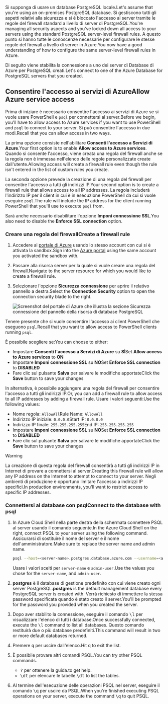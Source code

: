 <span data-ttu-id="18974-101">Si supponga di usare un database PostgreSQL locale.</span><span class="sxs-lookup"><span data-stu-id="18974-101">Let's assume that you're using an on-premises PostgreSQL database.</span></span> <span data-ttu-id="18974-102">Si gestiscono tutti gli aspetti relativi alla sicurezza e si è bloccato l'accesso ai server tramite le regole del firewall standard a livello di server di PostgreSQL.</span><span class="sxs-lookup"><span data-stu-id="18974-102">You're managing all security aspects and you've locked down all access to your servers using the standard PostgreSQL server-level firewall rules.</span></span> <span data-ttu-id="18974-103">A questo punto si hanno tutte le conoscenze necessarie per configurare le stesse regole del firewall a livello di server in Azure.</span><span class="sxs-lookup"><span data-stu-id="18974-103">You now have a good understanding of how to configure the same server-level firewall rules in Azure.</span></span>

<span data-ttu-id="18974-104">Di seguito viene stabilita la connessione a uno dei server di Database di Azure per PostgreSQL creati.</span><span class="sxs-lookup"><span data-stu-id="18974-104">Let's connect to one of the Azure Database for PostgreSQL servers that you created.</span></span>

## <a name="allow-azure-service-access"></a><span data-ttu-id="18974-105">Consentire l'accesso ai servizi di Azure</span><span class="sxs-lookup"><span data-stu-id="18974-105">Allow Azure service access</span></span>

<span data-ttu-id="18974-106">Prima di iniziare è necessario consentire l'accesso ai servizi di Azure se si vuole usare PowerShell e `psql` per connettersi al server.</span><span class="sxs-lookup"><span data-stu-id="18974-106">Before we begin, you'll have to allow access to Azure services if you want to use PowerShell and `psql` to connect to your server.</span></span> <span data-ttu-id="18974-107">Si può consentire l'accesso in due modi.</span><span class="sxs-lookup"><span data-stu-id="18974-107">Recall that you can allow access in two ways.</span></span>

<span data-ttu-id="18974-108">La prima opzione consiste nell'abilitare **Consenti l'accesso a Servizi di Azure**.</span><span class="sxs-lookup"><span data-stu-id="18974-108">Your first option is to enable **Allow access to Azure services**.</span></span> <span data-ttu-id="18974-109">Quando si consente l'accesso, viene creata una regola del firewall anche se la regola non è immessa nell'elenco delle regole personalizzate create dall'utente.</span><span class="sxs-lookup"><span data-stu-id="18974-109">Allowing access will create a firewall rule even though the rule isn't entered in the list of custom rules you create.</span></span>

<span data-ttu-id="18974-110">La seconda opzione prevede la creazione di una regola del firewall per consentire l'accesso a tutti gli indirizzi IP.</span><span class="sxs-lookup"><span data-stu-id="18974-110">Your second option is to create a firewall rule that allows access to all IP addresses.</span></span> <span data-ttu-id="18974-111">La regola includerà l'indirizzo IP per il client in cui è in esecuzione PowerShell da cui si vuole eseguire `psql`.</span><span class="sxs-lookup"><span data-stu-id="18974-111">The rule will include the IP address for the client running PowerShell that you'll use to execute `psql` from.</span></span>

<span data-ttu-id="18974-112">Sarà anche necessario disabilitare l'opzione **Imponi connessione SSL**.</span><span class="sxs-lookup"><span data-stu-id="18974-112">You also need to disable the **Enforce SSL connection** option.</span></span>

### <a name="create-a-firewall-rule"></a><span data-ttu-id="18974-113">Creare una regola del firewall</span><span class="sxs-lookup"><span data-stu-id="18974-113">Create a firewall rule</span></span>

1. <span data-ttu-id="18974-114">Accedere al [portale di Azure](https://portal.azure.com/learn.docs.microsoft.com?azure-portal=true) usando lo stesso account con cui si è attivata la sandbox.</span><span class="sxs-lookup"><span data-stu-id="18974-114">Sign into the [Azure portal](https://portal.azure.com/learn.docs.microsoft.com?azure-portal=true) using the same account you activated the sandbox with.</span></span>

1. <span data-ttu-id="18974-115">Passare alla risorsa server per la quale si vuole creare una regola del firewall.</span><span class="sxs-lookup"><span data-stu-id="18974-115">Navigate to the server resource for which you would like to create a firewall rule.</span></span>

1. <span data-ttu-id="18974-116">Selezionare l'opzione **Sicurezza connessione** per aprire il relativo pannello a destra.</span><span class="sxs-lookup"><span data-stu-id="18974-116">Select the **Connection Security** option to open the connection security blade to the right.</span></span>

    ![Screenshot del portale di Azure che illustra la sezione Sicurezza connessione del pannello della risorsa di database PostgreSQL](../media/7-db-security-settings.png)

<span data-ttu-id="18974-118">Tenere presente che si vuole consentire l'accesso ai client PowerShell che eseguono `psql`.</span><span class="sxs-lookup"><span data-stu-id="18974-118">Recall that you want to allow access to PowerShell clients running `psql`.</span></span>

<span data-ttu-id="18974-119">È possibile scegliere se:</span><span class="sxs-lookup"><span data-stu-id="18974-119">You can choose to either:</span></span>

- <span data-ttu-id="18974-120">Impostare **Consenti l'accesso a Servizi di Azure** su **SÌ**</span><span class="sxs-lookup"><span data-stu-id="18974-120">Set **Allow access to Azure services** to **ON**</span></span>
- <span data-ttu-id="18974-121">Impostare **Imponi connessione SSL** su **NO**</span><span class="sxs-lookup"><span data-stu-id="18974-121">Set **Enforce SSL connection** to **DISABLED**</span></span>
- <span data-ttu-id="18974-122">Fare clic sul pulsante **Salva** per salvare le modifiche apportate</span><span class="sxs-lookup"><span data-stu-id="18974-122">Click the **Save** button to save your changes</span></span>

<span data-ttu-id="18974-123">In alternativa, è possibile aggiungere una regola del firewall per consentire l'accesso a tutti gli indirizzi IP.</span><span class="sxs-lookup"><span data-stu-id="18974-123">Or, you can add a firewall rule to allow access to all IP addresses by adding a firewall rule.</span></span> <span data-ttu-id="18974-124">Usare i valori seguenti:</span><span class="sxs-lookup"><span data-stu-id="18974-124">Use the following values:</span></span>

- <span data-ttu-id="18974-125">Nome regola: `AllowAll`</span><span class="sxs-lookup"><span data-stu-id="18974-125">Rule Name: `AllowAll`</span></span>
- <span data-ttu-id="18974-126">Indirizzo IP iniziale: `0.0.0.0`</span><span class="sxs-lookup"><span data-stu-id="18974-126">Start IP: `0.0.0.0`</span></span>
- <span data-ttu-id="18974-127">Indirizzo IP finale: `255.255.255.255`</span><span class="sxs-lookup"><span data-stu-id="18974-127">End IP: `255.255.255.255`</span></span>
- <span data-ttu-id="18974-128">Impostare **Imponi connessione SSL** su **NO**</span><span class="sxs-lookup"><span data-stu-id="18974-128">Set **Enforce SSL connection** to **DISABLED**</span></span>
- <span data-ttu-id="18974-129">Fare clic sul pulsante **Salva** per salvare le modifiche apportate</span><span class="sxs-lookup"><span data-stu-id="18974-129">Click the **Save** button to save your changes</span></span>

> [!Warning]
> <span data-ttu-id="18974-130">La creazione di questa regola del firewall consentirà a tutti gli indirizzi IP in Internet di provare a connettersi al server.</span><span class="sxs-lookup"><span data-stu-id="18974-130">Creating this firewall rule will allow any IP address on the Internet to attempt to connect to your server.</span></span> <span data-ttu-id="18974-131">Negli ambienti di produzione è opportuno limitare l'accesso a indirizzi IP specifici.</span><span class="sxs-lookup"><span data-stu-id="18974-131">In production environments, you'll want to restrict access to specific IP addresses.</span></span>

### <a name="connect-to-the-database-with-psql"></a><span data-ttu-id="18974-132">Connettersi al database con psql</span><span class="sxs-lookup"><span data-stu-id="18974-132">Connect to the database with psql</span></span>

1. <span data-ttu-id="18974-133">In Azure Cloud Shell nella parte destra della schermata connettere PSQL al server usando il comando seguente.</span><span class="sxs-lookup"><span data-stu-id="18974-133">In the Azure Cloud Shell on the right, connect PSQL to your server using the following command.</span></span> <span data-ttu-id="18974-134">Assicurarsi di sostituire il nome del server e il nome dell'amministratore.</span><span class="sxs-lookup"><span data-stu-id="18974-134">Make sure to replace the server name and admin name.</span></span>

    ```bash
    psql --host=<server-name>.postgres.database.azure.com --username=<admin-user>@<server-name> --dbname=postgres
    ```

    <span data-ttu-id="18974-135">Usare i valori scelti per `server-name` e `admin-user`.</span><span class="sxs-lookup"><span data-stu-id="18974-135">Use the values you chose for the `server-name`, and `admin-user`.</span></span>

1. <span data-ttu-id="18974-136">**postgres** è il database di gestione predefinito con cui viene creato ogni server PostgreSQL.</span><span class="sxs-lookup"><span data-stu-id="18974-136">**postgres** is the default management database every PostgreSQL server is created with.</span></span> <span data-ttu-id="18974-137">Verrà richiesto di immettere la stessa password specificata quando è stato creato il server.</span><span class="sxs-lookup"><span data-stu-id="18974-137">You'll be prompted for the password you provided when you created the server.</span></span>

1. <span data-ttu-id="18974-138">Dopo aver stabilito la connessione, eseguire il comando <kbd>\l</kbd> per visualizzare l'elenco di tutti i database.</span><span class="sxs-lookup"><span data-stu-id="18974-138">Once successfully connected, execute the <kbd>\l</kbd> command to list all databases.</span></span> <span data-ttu-id="18974-139">Questo comando restituirà due o più database predefiniti.</span><span class="sxs-lookup"><span data-stu-id="18974-139">This command will result in two or more default databases returned.</span></span>

1. <span data-ttu-id="18974-140">Premere <kbd>q</kbd> per uscire dall'elenco.</span><span class="sxs-lookup"><span data-stu-id="18974-140">Hit <kbd>q</kbd> to exit the list.</span></span>

1. <span data-ttu-id="18974-141">È possibile provare altri comandi PSQL.</span><span class="sxs-lookup"><span data-stu-id="18974-141">You can try other PSQL commands.</span></span>
    - <kbd>\?</kbd> <span data-ttu-id="18974-142">per ottenere la guida.</span><span class="sxs-lookup"><span data-stu-id="18974-142">to get help.</span></span>
    - <span data-ttu-id="18974-143"><kbd>\dt</kbd> per elencare le tabelle.</span><span class="sxs-lookup"><span data-stu-id="18974-143"><kbd>\dt</kbd> to list the tables.</span></span>

1. <span data-ttu-id="18974-144">Al termine dell'esecuzione delle operazioni PSQL nel server, eseguire il comando <kbd>\q</kbd> per uscire da PSQL.</span><span class="sxs-lookup"><span data-stu-id="18974-144">When you're finished executing PSQL operations on your server, execute the command <kbd>\q</kbd> to quit PSQL.</span></span>
